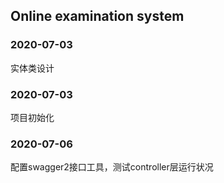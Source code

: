 ## Online examination system


### 2020-07-03
实体类设计

### 2020-07-03
项目初始化

### 2020-07-06
配置swagger2接口工具，测试controller层运行状况